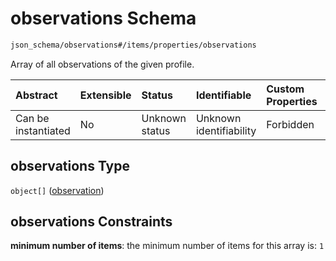 # observations Schema

```txt
json_schema/observations#/items/properties/observations
```

Array of all observations of the given profile.

| Abstract            | Extensible | Status         | Identifiable            | Custom Properties | Additional Properties | Access Restrictions | Defined In                                                                           |
| :------------------ | :--------- | :------------- | :---------------------- | :---------------- | :-------------------- | :------------------ | :----------------------------------------------------------------------------------- |
| Can be instantiated | No         | Unknown status | Unknown identifiability | Forbidden         | Allowed               | none                | [observations.schema.json\*](../out/observations.schema.json "open original schema") |

## observations Type

`object[]` ([observation](observations-observations-properties-observations-observation.md))

## observations Constraints

**minimum number of items**: the minimum number of items for this array is: `1`
